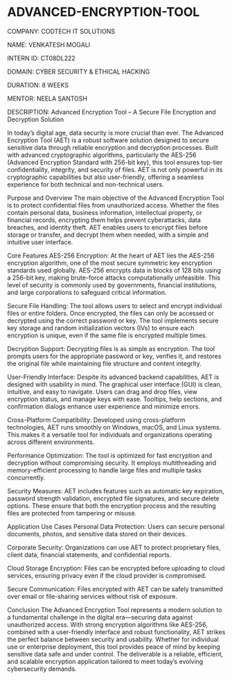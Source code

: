# ADVANCED-ENCRYPTION-TOOL

COMPANY: CODTECH IT SOLUTIONS

NAME: VENKATESH MOGALI

INTERN ID: CT08DL222

DOMAIN: CYBER SECURITY & ETHICAL HACKING

DURATION: 8 WEEKS

MENTOR: NEELA SANTOSH

DESCRIPTION: 
Advanced Encryption Tool – A Secure File Encryption and Decryption Solution

In today’s digital age, data security is more crucial than ever. The Advanced Encryption Tool (AET) is a robust software solution designed to secure sensitive data through reliable encryption and decryption processes. Built with advanced cryptographic algorithms, particularly the AES-256 (Advanced Encryption Standard with 256-bit key), this tool ensures top-tier confidentiality, integrity, and security of files. AET is not only powerful in its cryptographic capabilities but also user-friendly, offering a seamless experience for both technical and non-technical users.

Purpose and Overview
The main objective of the Advanced Encryption Tool is to protect confidential files from unauthorized access. Whether the files contain personal data, business information, intellectual property, or financial records, encrypting them helps prevent cyberattacks, data breaches, and identity theft. AET enables users to encrypt files before storage or transfer, and decrypt them when needed, with a simple and intuitive user interface.

Core Features
AES-256 Encryption:
At the heart of AET lies the AES-256 encryption algorithm, one of the most secure symmetric key encryption standards used globally. AES-256 encrypts data in blocks of 128 bits using a 256-bit key, making brute-force attacks computationally unfeasible. This level of security is commonly used by governments, financial institutions, and large corporations to safeguard critical information.

Secure File Handling:
The tool allows users to select and encrypt individual files or entire folders. Once encrypted, the files can only be accessed or decrypted using the correct password or key. The tool implements secure key storage and random initialization vectors (IVs) to ensure each encryption is unique, even if the same file is encrypted multiple times.

Decryption Support:
Decrypting files is as simple as encryption. The tool prompts users for the appropriate password or key, verifies it, and restores the original file while maintaining file structure and content integrity.

User-Friendly Interface:
Despite its advanced backend capabilities, AET is designed with usability in mind. The graphical user interface (GUI) is clean, intuitive, and easy to navigate. Users can drag and drop files, view encryption status, and manage keys with ease. Tooltips, help sections, and confirmation dialogs enhance user experience and minimize errors.

Cross-Platform Compatibility:
Developed using cross-platform technologies, AET runs smoothly on Windows, macOS, and Linux systems. This makes it a versatile tool for individuals and organizations operating across different environments.

Performance Optimization:
The tool is optimized for fast encryption and decryption without compromising security. It employs multithreading and memory-efficient processing to handle large files and multiple tasks concurrently.

Security Measures:
AET includes features such as automatic key expiration, password strength validation, encrypted file signatures, and secure delete options. These ensure that both the encryption process and the resulting files are protected from tampering or misuse.

Application Use Cases
Personal Data Protection: Users can secure personal documents, photos, and sensitive data stored on their devices.

Corporate Security: Organizations can use AET to protect proprietary files, client data, financial statements, and confidential reports.

Cloud Storage Encryption: Files can be encrypted before uploading to cloud services, ensuring privacy even if the cloud provider is compromised.

Secure Communication: Files encrypted with AET can be safely transmitted over email or file-sharing services without risk of exposure.

Conclusion
The Advanced Encryption Tool represents a modern solution to a fundamental challenge in the digital era—securing data against unauthorized access. With strong encryption algorithms like AES-256, combined with a user-friendly interface and robust functionality, AET strikes the perfect balance between security and usability. Whether for individual use or enterprise deployment, this tool provides peace of mind by keeping sensitive data safe and under control. The deliverable is a reliable, efficient, and scalable encryption application tailored to meet today’s evolving cybersecurity demands.

